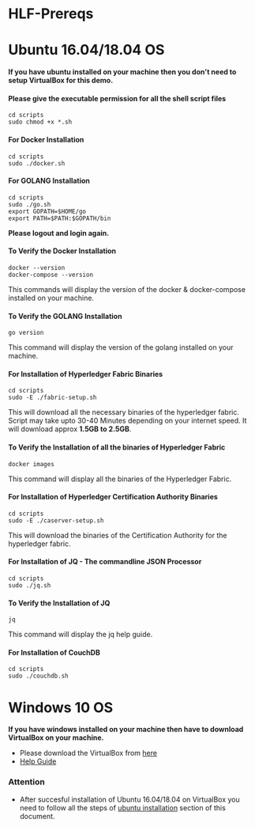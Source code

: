 # HLF-Prereqs

# Ubuntu 16.04/18.04 OS

**If you have ubuntu installed on your machine then you don't need to setup VirtualBox for this demo.**

#### Please give the executable permission for all the shell script files
```
cd scripts
sudo chmod +x *.sh
```

#### For Docker Installation
```
cd scripts
sudo ./docker.sh
```

#### For GOLANG Installation
```
cd scripts
sudo ./go.sh
export GOPATH=$HOME/go
export PATH=$PATH:$GOPATH/bin
```

**Please logout and login again.**

#### To Verify the Docker Installation
```
docker --version
docker-compose --version
```
This commands will display the version of the docker & docker-compose installed on your machine.

#### To Verify the GOLANG Installation
```
go version
```
This command will display the version of the golang installed on your machine.

#### For Installation of Hyperledger Fabric Binaries
```
cd scripts
sudo -E ./fabric-setup.sh
```
This will download all the necessary binaries of the hyperledger fabric. Script may take upto 30-40 Minutes depending on your internet speed. It will download approx **1.5GB to 2.5GB**.

#### To Verify the Installation of all the binaries of Hyperledger Fabric
```
docker images
```
This command will display all the binaries of the Hyperledger Fabric.

#### For Installation of Hyperledger Certification Authority Binaries
```
cd scripts
sudo -E ./caserver-setup.sh
```
This will download the binaries of the Certification Authority for the hyperledger fabric.

#### For Installation of JQ - The commandline JSON Processor
```
cd scripts
sudo ./jq.sh
```

#### To Verify the Installation of JQ
```
jq
```
This command will display the jq help guide.

#### For Installation of CouchDB
```
cd scripts
sudo ./couchdb.sh
```

# Windows 10 OS

**If you have windows installed on your machine then have to download VirtualBox on your machine.**
- Please download the VirtualBox from [here](https://www.virtualbox.org/wiki/Downloads)
- [Help Guide](https://itsfoss.com/install-linux-in-virtualbox/)

### Attention

- After succesful installation of Ubuntu 16.04/18.04 on VirtualBox you need to follow all the steps of [ubuntu installation](#ubuntu-16041804-os) section of this document.




